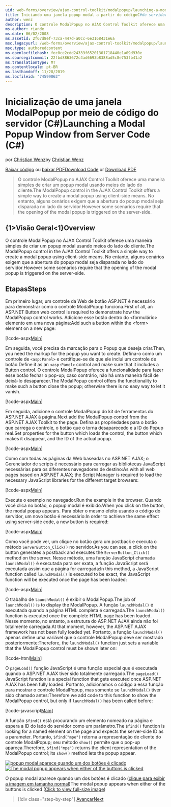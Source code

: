 ```yaml
---
uid: web-forms/overview/ajax-control-toolkit/modalpopup/launching-a-modal-popup-window-from-server-code-cs
title: Iniciando uma janela popup modal a partir do códigoC#do servidor () | Microsoft Docs
author: wenz
description: O controle ModalPopup no AJAX Control Toolkit oferece uma maneira simples de criar um popup modal usando meios do lado do cliente. No entanto, alguns cenários exigem que t...
ms.author: riande
ms.date: 06/02/2008
ms.assetid: 2f67d8ef-73ca-447d-a0cc-6e3168431e6a
msc.legacyurl: /web-forms/overview/ajax-control-toolkit/modalpopup/launching-a-modal-popup-window-from-server-code-cs
msc.type: authoredcontent
ms.openlocfilehash: fec0ce2cdd24333f65201301718440e1a09d930e
ms.sourcegitcommit: 22fbd8863672c4ad6693b8388ad5c8e753fb41a2
ms.translationtype: MT
ms.contentlocale: pt-BR
ms.lasthandoff: 11/28/2019
ms.locfileid: "74599062"
---
```

# <a name="launching-a-modal-popup-window-from-server-code-c"></a><span data-ttu-id="e5762-104">Inicialização de uma janela ModalPopup por meio de código do servidor (C#)</span><span class="sxs-lookup"><span data-stu-id="e5762-104">Launching a Modal Popup Window from Server Code (C#)</span></span>

<span data-ttu-id="e5762-105">por [Christian Wenz](https://github.com/wenz)</span><span class="sxs-lookup"><span data-stu-id="e5762-105">by [Christian Wenz](https://github.com/wenz)</span></span>

<span data-ttu-id="e5762-106">[Baixar código](https://download.microsoft.com/download/2/4/0/24052038-f942-4336-905b-b60ae56f0dd5/ModalPopup1.cs.zip) ou [baixar PDF](https://download.microsoft.com/download/b/6/a/b6ae89ee-df69-4c87-9bfb-ad1eb2b23373/modalpopup1CS.pdf)</span><span class="sxs-lookup"><span data-stu-id="e5762-106">[Download Code](https://download.microsoft.com/download/2/4/0/24052038-f942-4336-905b-b60ae56f0dd5/ModalPopup1.cs.zip) or [Download PDF](https://download.microsoft.com/download/b/6/a/b6ae89ee-df69-4c87-9bfb-ad1eb2b23373/modalpopup1CS.pdf)</span></span>

> <span data-ttu-id="e5762-107">O controle ModalPopup no AJAX Control Toolkit oferece uma maneira simples de criar um popup modal usando meios do lado do cliente.</span><span class="sxs-lookup"><span data-stu-id="e5762-107">The ModalPopup control in the AJAX Control Toolkit offers a simple way to create a modal popup using client-side means.</span></span> <span data-ttu-id="e5762-108">No entanto, alguns cenários exigem que a abertura do popup modal seja disparada no lado do servidor.</span><span class="sxs-lookup"><span data-stu-id="e5762-108">However some scenarios require that the opening of the modal popup is triggered on the server-side.</span></span>

## <a name="overview"></a><span data-ttu-id="e5762-109">{1&gt;Visão Geral&lt;1}</span><span class="sxs-lookup"><span data-stu-id="e5762-109">Overview</span></span>

<span data-ttu-id="e5762-110">O controle ModalPopup no AJAX Control Toolkit oferece uma maneira simples de criar um popup modal usando meios do lado do cliente.</span><span class="sxs-lookup"><span data-stu-id="e5762-110">The ModalPopup control in the AJAX Control Toolkit offers a simple way to create a modal popup using client-side means.</span></span> <span data-ttu-id="e5762-111">No entanto, alguns cenários exigem que a abertura do popup modal seja disparada no lado do servidor.</span><span class="sxs-lookup"><span data-stu-id="e5762-111">However some scenarios require that the opening of the modal popup is triggered on the server-side.</span></span>

## <a name="steps"></a><span data-ttu-id="e5762-112">Etapas</span><span class="sxs-lookup"><span data-stu-id="e5762-112">Steps</span></span>

<span data-ttu-id="e5762-113">Em primeiro lugar, um controle da Web de botão ASP.NET é necessário para demonstrar como o controle ModalPopup funciona.</span><span class="sxs-lookup"><span data-stu-id="e5762-113">First of all, an ASP.NET Button web control is required to demonstrate how the ModalPopup control works.</span></span> <span data-ttu-id="e5762-114">Adicione esse botão dentro do &lt;formulário&gt; elemento em uma nova página:</span><span class="sxs-lookup"><span data-stu-id="e5762-114">Add such a button within the &lt;form&gt; element on a new page:</span></span>

[!code-aspx[Main](launching-a-modal-popup-window-from-server-code-cs/samples/sample1.aspx)]

<span data-ttu-id="e5762-115">Em seguida, você precisa da marcação para o Popup que deseja criar.</span><span class="sxs-lookup"><span data-stu-id="e5762-115">Then, you need the markup for the popup you want to create.</span></span> <span data-ttu-id="e5762-116">Defina-o como um controle de `<asp:Panel>` e certifique-se de que ele inclui um controle de botão.</span><span class="sxs-lookup"><span data-stu-id="e5762-116">Define it as an `<asp:Panel>` control and make sure that it includes a Button control.</span></span> <span data-ttu-id="e5762-117">O controle ModalPopup oferece a funcionalidade para fazer esse botão fechar o pop-up; caso contrário, não há uma maneira fácil de deixá-lo desaparecer.</span><span class="sxs-lookup"><span data-stu-id="e5762-117">The ModalPopup control offers the functionality to make such a button close the popup; otherwise there is no easy way to let it vanish.</span></span>

[!code-aspx[Main](launching-a-modal-popup-window-from-server-code-cs/samples/sample2.aspx)]

<span data-ttu-id="e5762-118">Em seguida, adicione o controle ModalPopup do kit de ferramentas do ASP.NET AJAX à página.</span><span class="sxs-lookup"><span data-stu-id="e5762-118">Next add the ModalPopup control from the ASP.NET AJAX Toolkit to the page.</span></span> <span data-ttu-id="e5762-119">Defina as propriedades para o botão que carrega o controle, o botão que o torna desaparecedo e a ID do Popup real.</span><span class="sxs-lookup"><span data-stu-id="e5762-119">Set properties for the button which loads the control, the button which makes it disappear, and the ID of the actual popup.</span></span>

[!code-aspx[Main](launching-a-modal-popup-window-from-server-code-cs/samples/sample3.aspx)]

<span data-ttu-id="e5762-120">Como com todas as páginas da Web baseadas no ASP.NET AJAX; o Gerenciador de scripts é necessário para carregar as bibliotecas JavaScript necessárias para os diferentes navegadores de destino:</span><span class="sxs-lookup"><span data-stu-id="e5762-120">As with all web pages based on ASP.NET AJAX; the Script Manager is required to load the necessary JavaScript libraries for the different target browsers:</span></span>

[!code-aspx[Main](launching-a-modal-popup-window-from-server-code-cs/samples/sample4.aspx)]

<span data-ttu-id="e5762-121">Execute o exemplo no navegador.</span><span class="sxs-lookup"><span data-stu-id="e5762-121">Run the example in the browser.</span></span> <span data-ttu-id="e5762-122">Quando você clica no botão, o popup modal é exibido.</span><span class="sxs-lookup"><span data-stu-id="e5762-122">When you click on the button, the modal popup appears.</span></span> <span data-ttu-id="e5762-123">Para obter o mesmo efeito usando o código do servidor, um novo botão é necessário:</span><span class="sxs-lookup"><span data-stu-id="e5762-123">In order to achieve the same effect using server-side code, a new button is required:</span></span>

[!code-aspx[Main](launching-a-modal-popup-window-from-server-code-cs/samples/sample5.aspx)]

<span data-ttu-id="e5762-124">Como você pode ver, um clique no botão gera um postback e executa o método `ServerButton_Click()` no servidor.</span><span class="sxs-lookup"><span data-stu-id="e5762-124">As you can see, a click on the button generates a postback and executes the `ServerButton_Click()` method on the server.</span></span> <span data-ttu-id="e5762-125">Nesse método, uma função JavaScript chamada `launchModal()` é executada para ser exata, a função JavaScript será executada assim que a página for carregada:</span><span class="sxs-lookup"><span data-stu-id="e5762-125">In this method, a JavaScript function called `launchModal()` is executed to be exact, the JavaScript function will be executed once the page has been loaded:</span></span>

[!code-aspx[Main](launching-a-modal-popup-window-from-server-code-cs/samples/sample6.aspx)]

<span data-ttu-id="e5762-126">O trabalho de `launchModal()` é exibir o ModalPopup.</span><span class="sxs-lookup"><span data-stu-id="e5762-126">The job of `launchModal()` is to display the ModalPopup.</span></span> <span data-ttu-id="e5762-127">A função `launchModal()` é executada quando a página HTML completa é carregada.</span><span class="sxs-lookup"><span data-stu-id="e5762-127">The `launchModal()` function is executed once the complete HTML page has been loaded.</span></span> <span data-ttu-id="e5762-128">Nesse momento, no entanto, a estrutura do ASP.NET AJAX ainda não foi totalmente carregada.</span><span class="sxs-lookup"><span data-stu-id="e5762-128">At that moment, however, the ASP.NET AJAX framework has not been fully loaded yet.</span></span> <span data-ttu-id="e5762-129">Portanto, a função `launchModal()` apenas define uma variável que o controle ModalPopup deve ser mostrado posteriormente:</span><span class="sxs-lookup"><span data-stu-id="e5762-129">Therefore, the `launchModal()` function just sets a variable that the ModalPopup control must be shown later on:</span></span>

[!code-html[Main](launching-a-modal-popup-window-from-server-code-cs/samples/sample7.html)]

<span data-ttu-id="e5762-130">O `pageLoad()` função JavaScript é uma função especial que é executada quando o ASP.NET AJAX tiver sido totalmente carregado.</span><span class="sxs-lookup"><span data-stu-id="e5762-130">The `pageLoad()` JavaScript function is a special function that gets executed once ASP.NET AJAX has been fully loaded.</span></span> <span data-ttu-id="e5762-131">Portanto, adicionamos o código a essa função para mostrar o controle ModalPopup, mas somente se `launchModal()` tiver sido chamado antes:</span><span class="sxs-lookup"><span data-stu-id="e5762-131">Therefore we add code to this function to show the ModalPopup control, but only if `launchModal()` has been called before:</span></span>

[!code-javascript[Main](launching-a-modal-popup-window-from-server-code-cs/samples/sample8.js)]

<span data-ttu-id="e5762-132">A função `$find()` está procurando um elemento nomeado na página e espera a ID do lado do servidor como um parâmetro.</span><span class="sxs-lookup"><span data-stu-id="e5762-132">The `$find()` function is looking for a named element on the page and expects the server-side ID as a parameter.</span></span> <span data-ttu-id="e5762-133">Portanto, `$find("mpe")` retorna a representação de cliente do controle ModalPopup; seu método `show()` permite que o pop-up apareça.</span><span class="sxs-lookup"><span data-stu-id="e5762-133">Therefore, `$find("mpe")` returns the client representation of the ModalPopup control; its `show()` method lets the popup appear.</span></span>

<span data-ttu-id="e5762-134">[![popup modal aparece quando um dos botões é clicado](launching-a-modal-popup-window-from-server-code-cs/_static/image2.png)](launching-a-modal-popup-window-from-server-code-cs/_static/image1.png)</span><span class="sxs-lookup"><span data-stu-id="e5762-134">[![The modal popup appears when either of the buttons is clicked](launching-a-modal-popup-window-from-server-code-cs/_static/image2.png)](launching-a-modal-popup-window-from-server-code-cs/_static/image1.png)</span></span>

<span data-ttu-id="e5762-135">O popup modal aparece quando um dos botões é clicado ([clique para exibir a imagem em tamanho normal](launching-a-modal-popup-window-from-server-code-cs/_static/image3.png))</span><span class="sxs-lookup"><span data-stu-id="e5762-135">The modal popup appears when either of the buttons is clicked ([Click to view full-size image](launching-a-modal-popup-window-from-server-code-cs/_static/image3.png))</span></span>

> [!div class="step-by-step"]
> [<span data-ttu-id="e5762-136">Avançar</span><span class="sxs-lookup"><span data-stu-id="e5762-136">Next</span></span>](using-modalpopup-with-a-repeater-control-cs.md)
